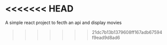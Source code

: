 <<<<<<< HEAD
=======
A simple react project to fecth an api and display movies
>>>>>>> 21dc7b13b1379608ff167adb67594f9ead9d8ad6
